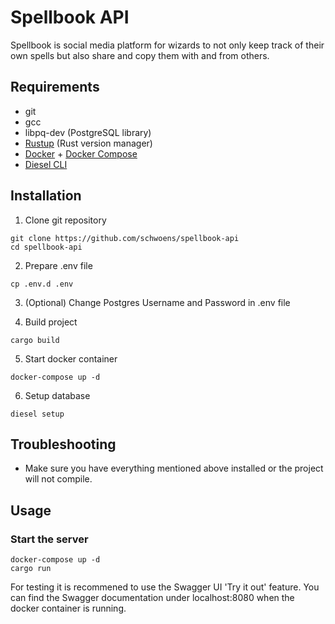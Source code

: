 # Spellbook API

Spellbook is social media platform for wizards to not only keep track of their own spells but also share and copy them with and from others.

## Requirements

- git
- gcc
- libpq-dev (PostgreSQL library)
- [Rustup](https://rustup.rs/) (Rust version manager)
- [Docker](https://www.docker.com/) + [Docker Compose](https://docs.docker.com/compose/install/)
- [Diesel CLI](https://diesel.rs/guides/getting-started)

## Installation

1. Clone git repository

```
git clone https://github.com/schwoens/spellbook-api
cd spellbook-api
```

2. Prepare .env file

```
cp .env.d .env
```

3. (Optional) Change Postgres Username and Password in .env file
  
4. Build project

```
cargo build
```
5. Start docker container
```
docker-compose up -d
```

6. Setup database
```
diesel setup
```

## Troubleshooting
- Make sure you have everything mentioned above installed or the project will not compile.

## Usage

### Start the server
```
docker-compose up -d
cargo run
```

For testing it is recommened to use the Swagger UI 'Try it out' feature. You can find the Swagger documentation under localhost:8080 when the docker container is running.

